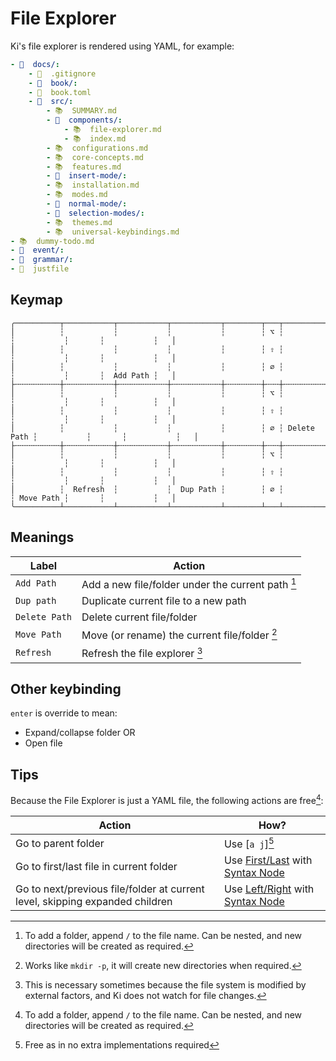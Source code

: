 # File Explorer

Ki's file explorer is rendered using YAML, for example:

```yaml
- 📂  docs/:
    - 🙈  .gitignore
    - 📁  book/:
    - 📄  book.toml
    - 📂  src/:
        - 📚  SUMMARY.md
        - 📂  components/:
            - 📚  file-explorer.md
            - 📚  index.md
        - 📚  configurations.md
        - 📚  core-concepts.md
        - 📚  features.md
        - 📁  insert-mode/:
        - 📚  installation.md
        - 📚  modes.md
        - 📁  normal-mode/:
        - 📁  selection-modes/:
        - 📚  themes.md
        - 📚  universal-keybindings.md
- 📚  dummy-todo.md
- 📁  event/:
- 📁  grammar/:
- 📄  justfile
```

## Keymap

```
╭──────────┬───────────┬───────────┬───────────┬────────┬───┬─────────────┬───────────┬───────┬───────────┬───╮
│          ┆           ┆           ┆           ┆        ┆ ⌥ ┆             ┆           ┆       ┆           ┆   │
│          ┆           ┆           ┆           ┆        ┆ ⇧ ┆             ┆           ┆       ┆           ┆   │
│          ┆           ┆           ┆           ┆        ┆ ∅ ┆             ┆           ┆       ┆  Add Path ┆   │
├╌╌╌╌╌╌╌╌╌╌┼╌╌╌╌╌╌╌╌╌╌╌┼╌╌╌╌╌╌╌╌╌╌╌┼╌╌╌╌╌╌╌╌╌╌╌┼╌╌╌╌╌╌╌╌┼╌╌╌┼╌╌╌╌╌╌╌╌╌╌╌╌╌┼╌╌╌╌╌╌╌╌╌╌╌┼╌╌╌╌╌╌╌┼╌╌╌╌╌╌╌╌╌╌╌┼╌╌╌┤
│          ┆           ┆           ┆           ┆        ┆ ⌥ ┆             ┆           ┆       ┆           ┆   │
│          ┆           ┆           ┆           ┆        ┆ ⇧ ┆             ┆           ┆       ┆           ┆   │
│          ┆           ┆           ┆           ┆        ┆ ∅ ┆ Delete Path ┆           ┆       ┆           ┆   │
├╌╌╌╌╌╌╌╌╌╌┼╌╌╌╌╌╌╌╌╌╌╌┼╌╌╌╌╌╌╌╌╌╌╌┼╌╌╌╌╌╌╌╌╌╌╌┼╌╌╌╌╌╌╌╌┼╌╌╌┼╌╌╌╌╌╌╌╌╌╌╌╌╌┼╌╌╌╌╌╌╌╌╌╌╌┼╌╌╌╌╌╌╌┼╌╌╌╌╌╌╌╌╌╌╌┼╌╌╌┤
│          ┆           ┆           ┆           ┆        ┆ ⌥ ┆             ┆           ┆       ┆           ┆   │
│          ┆           ┆           ┆           ┆        ┆ ⇧ ┆             ┆           ┆       ┆           ┆   │
│          ┆  Refresh  ┆           ┆  Dup Path ┆        ┆ ∅ ┆             ┆ Move Path ┆       ┆           ┆   │
╰──────────┴───────────┴───────────┴───────────┴────────┴───┴─────────────┴───────────┴───────┴───────────┴───╯
```

## Meanings

| Label         | Action                                            |
| ------------- | ------------------------------------------------- |
| `Add Path`    | Add a new file/folder under the current path [^1] |
| `Dup path`    | Duplicate current file to a new path              |
| `Delete Path` | Delete current file/folder                        |
| `Move Path`   | Move (or rename) the current file/folder [^2]     |
| `Refresh`     | Refresh the file explorer [^3]                    |

[^1]: To add a folder, append `/` to the file name. Can be nested, and new directories will be created as required.
[^2]: Works like `mkdir -p`, it will create new directories when required.
[^3]: This is necessary sometimes because the file system is modified by external factors, and Ki does not watch for file changes.

## Other keybinding

`enter` is override to mean:

- Expand/collapse folder OR
- Open file

## Tips

Because the File Explorer is just a YAML file, the following actions are free[^1]:

| Action                                                                       | How?                                      |
| ---------------------------------------------------------------------------- | ----------------------------------------- |
| Go to parent folder                                                          | Use [`a j`][^4]                           |
| Go to first/last file in current folder                                      | Use [First/Last][2] with [Syntax Node][3] |
| Go to next/previous file/folder at current level, skipping expanded children | Use [Left/Right][4] with [Syntax Node][3] |

[1]: ../normal-mode/selection-modes/primary.md#line
[2]: ../normal-mode/core-movements.md#firstlast
[3]: ../normal-mode/selection-modes/primary.md#syntax-node
[4]: ../normal-mode/core-movements.md#leftright

[^4]: Free as in no extra implementations required
